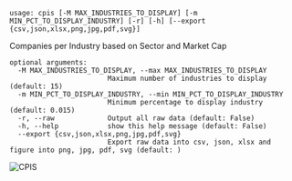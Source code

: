 ```text
usage: cpis [-M MAX_INDUSTRIES_TO_DISPLAY] [-m MIN_PCT_TO_DISPLAY_INDUSTRY] [-r] [-h] [--export {csv,json,xlsx,png,jpg,pdf,svg}]
```

Companies per Industry based on Sector and Market Cap

```
optional arguments:
  -M MAX_INDUSTRIES_TO_DISPLAY, --max MAX_INDUSTRIES_TO_DISPLAY
                        Maximum number of industries to display (default: 15)
  -m MIN_PCT_TO_DISPLAY_INDUSTRY, --min MIN_PCT_TO_DISPLAY_INDUSTRY
                        Minimum percentage to display industry (default: 0.015)
  -r, --raw             Output all raw data (default: False)
  -h, --help            show this help message (default: False)
  --export {csv,json,xlsx,png,jpg,pdf,svg}
                        Export raw data into csv, json, xlsx and figure into png, jpg, pdf, svg (default: )
```

![CPIS](https://user-images.githubusercontent.com/46355364/153869353-26a60daf-b9f9-42e4-bb3d-e11cbb940d86.png)
